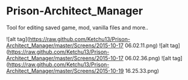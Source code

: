 # Prison-Architect_Manager
Tool for editing saved game, mod, vanilla files and more..

![alt tag](https://raw.github.com/Ketchu13/Prison-Architect_Manager/master/Screens/2015-10-17 06.02.11.png)
![alt tag](https://raw.github.com/Ketchu13/Prison-Architect_Manager/master/Screens/2015-10-17 06.02.36.png)
![alt tag](https://raw.github.com/Ketchu13/Prison-Architect_Manager/master/Screens/2015-10-19 16.25.33.png)